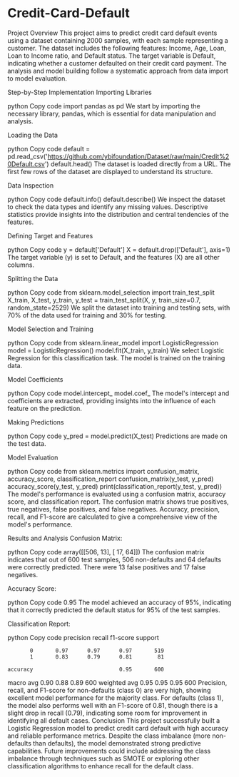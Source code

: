 # Credit-Card-Default


Project Overview
This project aims to predict credit card default events using a dataset containing 2000 samples, with each sample representing a customer. The dataset includes the following features: Income, Age, Loan, Loan to Income ratio, and Default status. The target variable is Default, indicating whether a customer defaulted on their credit card payment. The analysis and model building follow a systematic approach from data import to model evaluation.

Step-by-Step Implementation
Importing Libraries

python
Copy code
import pandas as pd
We start by importing the necessary library, pandas, which is essential for data manipulation and analysis.

Loading the Data

python
Copy code
default = pd.read_csv('https://github.com/ybifoundation/Dataset/raw/main/Credit%20Default.csv')
default.head()
The dataset is loaded directly from a URL. The first few rows of the dataset are displayed to understand its structure.

Data Inspection

python
Copy code
default.info()
default.describe()
We inspect the dataset to check the data types and identify any missing values. Descriptive statistics provide insights into the distribution and central tendencies of the features.

Defining Target and Features

python
Copy code
y = default['Default']
X = default.drop(['Default'], axis=1)
The target variable (y) is set to Default, and the features (X) are all other columns.

Splitting the Data

python
Copy code
from sklearn.model_selection import train_test_split
X_train, X_test, y_train, y_test = train_test_split(X, y, train_size=0.7, random_state=2529)
We split the dataset into training and testing sets, with 70% of the data used for training and 30% for testing.

Model Selection and Training

python
Copy code
from sklearn.linear_model import LogisticRegression
model = LogisticRegression()
model.fit(X_train, y_train)
We select Logistic Regression for this classification task. The model is trained on the training data.

Model Coefficients

python
Copy code
model.intercept_
model.coef_
The model's intercept and coefficients are extracted, providing insights into the influence of each feature on the prediction.

Making Predictions

python
Copy code
y_pred = model.predict(X_test)
Predictions are made on the test data.

Model Evaluation

python
Copy code
from sklearn.metrics import confusion_matrix, accuracy_score, classification_report
confusion_matrix(y_test, y_pred)
accuracy_score(y_test, y_pred)
print(classification_report(y_test, y_pred))
The model's performance is evaluated using a confusion matrix, accuracy score, and classification report. The confusion matrix shows true positives, true negatives, false positives, and false negatives. Accuracy, precision, recall, and F1-score are calculated to give a comprehensive view of the model's performance.

Results and Analysis
Confusion Matrix:

python
Copy code
array([[506,  13],
       [ 17,  64]])
The confusion matrix indicates that out of 600 test samples, 506 non-defaults and 64 defaults were correctly predicted. There were 13 false positives and 17 false negatives.

Accuracy Score:

python
Copy code
0.95
The model achieved an accuracy of 95%, indicating that it correctly predicted the default status for 95% of the test samples.

Classification Report:

python
Copy code
              precision    recall  f1-score   support

           0       0.97      0.97      0.97       519
           1       0.83      0.79      0.81        81

    accuracy                           0.95       600
   macro avg       0.90      0.88      0.89       600
weighted avg       0.95      0.95      0.95       600
Precision, recall, and F1-score for non-defaults (class 0) are very high, showing excellent model performance for the majority class.
For defaults (class 1), the model also performs well with an F1-score of 0.81, though there is a slight drop in recall (0.79), indicating some room for improvement in identifying all default cases.
Conclusion
This project successfully built a Logistic Regression model to predict credit card default with high accuracy and reliable performance metrics. Despite the class imbalance (more non-defaults than defaults), the model demonstrated strong predictive capabilities. Future improvements could include addressing the class imbalance through techniques such as SMOTE or exploring other classification algorithms to enhance recall for the default class.






